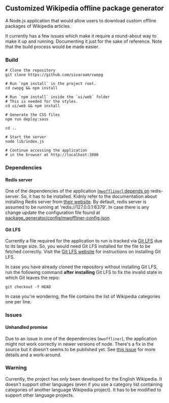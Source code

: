 ## Customized Wikipedia offline package generator

A Node.js application that would allow users to download
custom offline packages of Wikipedia articles.

It currently has a few issues which make it require a round-about
way to make it up and running. Documenting it just for the sake of
reference. Note that the build process would be made easier.

### Build

```
# Clone the repository
git clone https://github.com/sivaraam/cwopg

# Run `npm install` in the project root.
cd cwopg && npm install

# Run `npm install` inside the `ui/web` folder
# This is needed for the styles.
cd ui/web && npm install

# Generate the CSS files
npm run deploy:sass

cd ..

# Start the server
node lib/index.js

# Continue accessing the application
# in the browser at http://localhost:3000
```

### Dependencies

#### Redis server
One of the dependencies of the application [(`mwoffliner`) depends on](https://github.com/openzim/mwoffliner#prerequisites)
redis-server. So, it has to be installed. Kidnly refer to the
documentation about installing Redis server from [their website](https://redis.io/topics/quickstart).
By default, redis server is assumed to be running at
'redis://127.0.0.1:6379'. In case there is any change update the
configuration file found at [package_generator/config/mwoffliner-config.json]().

#### Git LFS
Currently a file required for the application to run is tracked via
[Git LFS](https://git-lfs.github.com/) due to its large size. So, you
would need Git LFS installed for the file to be fetched correctly.
Visit the [Git LFS website](https://git-lfs.github.com) for instructions
on installing Git LFS.

In case you have already cloned the repository without installing
Git LFS, run the following command **after installing** Git LFS
to fix the invalid state in which Git leaves the repo:

```
git checkout -f HEAD
```

In case you're wondering, the file contains the list of Wikipedia
categories one per line.

### Issues
#### Unhandled promise
Due to an issue in one of the dependencies (`mwoffliner`), the
application might not work correctly in newer versions of node.
There's a fix in the source but it doesn't seems to be published yet.
See [this issue](https://github.com/openzim/mwoffliner/issues/281)
for more details and a work-around.

### Warning
Currently, the project has only been developed for the English
Wikipedia. It doesn't support other languages (even if you use a
category list containing categories of another language Wikipedia
project). It has to be modified to support other language projects.
